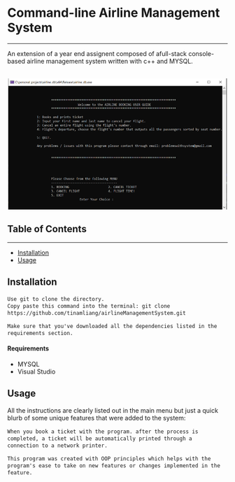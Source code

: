 # Command-line Airline Management System
---

An extension of a year end assignent composed of afull-stack console-based airline management system written with c++ and MYSQL.
<br><br>
<p align="center">
  <img src="flight_img.PNG" width = "500" height = "300"/>
</p>

## Table of Contents

---

- [Installation](#installation)
- [Usage](#usage)

## Installation

```
Use git to clone the directory.
Copy paste this command into the terminal: git clone https://github.com/tinamliang/airlineManagementSystem.git
```

```
Make sure that you've downloaded all the dependencies listed in the requirements section.
```

#### Requirements

* MYSQL
* Visual Studio

## Usage

All the instructions are clearly listed out in the main menu but just a quick blurb of some unique features that were added to the system:

```
When you book a ticket with the program. after the process is completed, a ticket will be automatically printed through a 
connection to a network printer.
```

```
This program was created with OOP principles which helps with the program's ease to take on new features or changes implemented in the feature.
```
